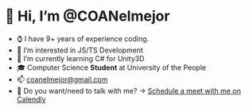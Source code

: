 # 👋 Hi, I’m @COANelmejor

- ⌚️ I have 9+ years of experience coding.
- 👀 I’m interested in JS/TS Development
- 🌱 I’m currently learning C# for Unity3D
- 🎓 Computer Science **Student** at University of the People
- 📫 coanelmejor@gmail.com
- 📅 Do you want/need to talk with me? → [Schedule a meet with me on Calendly](https://calendly.com/coanelmejor)
<!---
COANelmejor/COANelmejor is a ✨ special ✨ repository because its `README.md` (this file) appears on your GitHub profile.
You can click the Preview link to take a look at your changes.
--->
